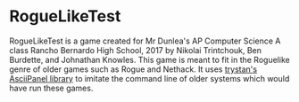 # RogueLikeTest
RogueLikeTest is a game created for Mr Dunlea's AP Computer Science A class Rancho Bernardo High School, 2017 by Nikolai Trintchouk, Ben Burdette, and Johnathan Knowles.
This game is meant to fit in the Roguelike genre of older games such as Rogue and Nethack.
It uses [trystan's AsciiPanel library](https://github.com/trystan/AsciiPanel "AsciiPanel on Github") to imitate the command line of older systems which would have run these games.
